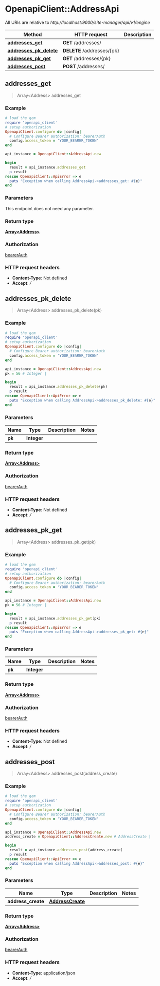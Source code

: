 # OpenapiClient::AddressApi

All URIs are relative to *http://localhost:9000/site-manager/api/v1/engine*

Method | HTTP request | Description
------------- | ------------- | -------------
[**addresses_get**](AddressApi.md#addresses_get) | **GET** /addresses/ | 
[**addresses_pk_delete**](AddressApi.md#addresses_pk_delete) | **DELETE** /addresses/{pk} | 
[**addresses_pk_get**](AddressApi.md#addresses_pk_get) | **GET** /addresses/{pk} | 
[**addresses_post**](AddressApi.md#addresses_post) | **POST** /addresses/ | 



## addresses_get

> Array&lt;Address&gt; addresses_get



### Example

```ruby
# load the gem
require 'openapi_client'
# setup authorization
OpenapiClient.configure do |config|
  # Configure Bearer authorization: bearerAuth
  config.access_token = 'YOUR_BEARER_TOKEN'
end

api_instance = OpenapiClient::AddressApi.new

begin
  result = api_instance.addresses_get
  p result
rescue OpenapiClient::ApiError => e
  puts "Exception when calling AddressApi->addresses_get: #{e}"
end
```

### Parameters

This endpoint does not need any parameter.

### Return type

[**Array&lt;Address&gt;**](Address.md)

### Authorization

[bearerAuth](../README.md#bearerAuth)

### HTTP request headers

- **Content-Type**: Not defined
- **Accept**: */*


## addresses_pk_delete

> Array&lt;Address&gt; addresses_pk_delete(pk)



### Example

```ruby
# load the gem
require 'openapi_client'
# setup authorization
OpenapiClient.configure do |config|
  # Configure Bearer authorization: bearerAuth
  config.access_token = 'YOUR_BEARER_TOKEN'
end

api_instance = OpenapiClient::AddressApi.new
pk = 56 # Integer | 

begin
  result = api_instance.addresses_pk_delete(pk)
  p result
rescue OpenapiClient::ApiError => e
  puts "Exception when calling AddressApi->addresses_pk_delete: #{e}"
end
```

### Parameters


Name | Type | Description  | Notes
------------- | ------------- | ------------- | -------------
 **pk** | **Integer**|  | 

### Return type

[**Array&lt;Address&gt;**](Address.md)

### Authorization

[bearerAuth](../README.md#bearerAuth)

### HTTP request headers

- **Content-Type**: Not defined
- **Accept**: */*


## addresses_pk_get

> Array&lt;Address&gt; addresses_pk_get(pk)



### Example

```ruby
# load the gem
require 'openapi_client'
# setup authorization
OpenapiClient.configure do |config|
  # Configure Bearer authorization: bearerAuth
  config.access_token = 'YOUR_BEARER_TOKEN'
end

api_instance = OpenapiClient::AddressApi.new
pk = 56 # Integer | 

begin
  result = api_instance.addresses_pk_get(pk)
  p result
rescue OpenapiClient::ApiError => e
  puts "Exception when calling AddressApi->addresses_pk_get: #{e}"
end
```

### Parameters


Name | Type | Description  | Notes
------------- | ------------- | ------------- | -------------
 **pk** | **Integer**|  | 

### Return type

[**Array&lt;Address&gt;**](Address.md)

### Authorization

[bearerAuth](../README.md#bearerAuth)

### HTTP request headers

- **Content-Type**: Not defined
- **Accept**: */*


## addresses_post

> Array&lt;Address&gt; addresses_post(address_create)



### Example

```ruby
# load the gem
require 'openapi_client'
# setup authorization
OpenapiClient.configure do |config|
  # Configure Bearer authorization: bearerAuth
  config.access_token = 'YOUR_BEARER_TOKEN'
end

api_instance = OpenapiClient::AddressApi.new
address_create = OpenapiClient::AddressCreate.new # AddressCreate | 

begin
  result = api_instance.addresses_post(address_create)
  p result
rescue OpenapiClient::ApiError => e
  puts "Exception when calling AddressApi->addresses_post: #{e}"
end
```

### Parameters


Name | Type | Description  | Notes
------------- | ------------- | ------------- | -------------
 **address_create** | [**AddressCreate**](AddressCreate.md)|  | 

### Return type

[**Array&lt;Address&gt;**](Address.md)

### Authorization

[bearerAuth](../README.md#bearerAuth)

### HTTP request headers

- **Content-Type**: application/json
- **Accept**: */*

